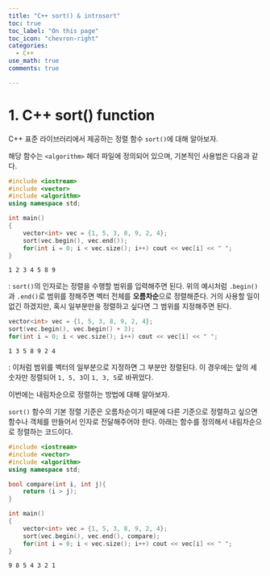 ```yaml
---
title: "C++ sort() & introsort"
toc: true
toc_label: "On this page"
toc_icon: "chevron-right"
categories:
  - C++
use_math: true
comments: true

---
```


# 1. C++ sort() function
C++ 표준 라이브러리에서 제공하는 정렬 함수 `sort()`에 대해 알아보자.

해당 함수는 `<algorithm>` 헤더 파일에 정의되어 있으며, 기본적인 사용법은 다음과 같다.
```cpp
#include <iostream>
#include <vector>
#include <algorithm>
using namespace std;

int main()
{
    vector<int> vec = {1, 5, 3, 8, 9, 2, 4};
    sort(vec.begin(), vec.end());
    for(int i = 0; i < vec.size(); i++) cout << vec[i] << " ";
}
```
```
1 2 3 4 5 8 9
```
: `sort()`의 인자로는 정렬을 수행할 범위를 입력해주면 된다. 위의 예시처럼 `.begin()`과 `.end()`로 범위를 정해주면 벡터 전체를 **오름차순**으로 정렬해준다. 거의 사용할 일이 없긴 하겠지만, 혹시 일부분만을 정렬하고 싶다면 그 범위를 지정해주면 된다.
```cpp
vector<int> vec = {1, 5, 3, 8, 9, 2, 4};
sort(vec.begin(), vec.begin() + 3);
for(int i = 0; i < vec.size(); i++) cout << vec[i] << " ";
```
```
1 3 5 8 9 2 4
```
: 이처럼 범위를 벡터의 일부분으로 지정하면 그 부분만 정렬된다. 이 경우에는 앞의 세 숫자만 정렬되어 `1, 5, 3`이 `1, 3, 5`로 바뀌었다.

이번에는 내림차순으로 정렬하는 방법에 대해 알아보자.

`sort()` 함수의 기본 정렬 기준은 오름차순이기 때문에 다른 기준으로 정렬하고 싶으면 함수나 객체를 만들어서 인자로 전달해주어야 한다. 아래는 함수를 정의해서 내림차순으로 정렬하는 코드이다.
```cpp
#include <iostream>
#include <vector>
#include <algorithm>
using namespace std;

bool compare(int i, int j){
    return (i > j);
}

int main()
{
    vector<int> vec = {1, 5, 3, 8, 9, 2, 4};
    sort(vec.begin(), vec.end(), compare);
    for(int i = 0; i < vec.size(); i++) cout << vec[i] << " ";
}
```
```
9 8 5 4 3 2 1
```






















